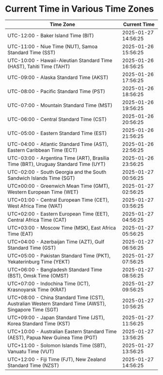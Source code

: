 # Current Time in Various Time Zones

| Time Zone | Current Time |
|-----------|--------------|
| UTC-12:00 - Baker Island Time (BIT) | 2025-01-27 14:56:25 |
| UTC-11:00 - Niue Time (NUT), Samoa Standard Time (SST) | 2025-01-26 15:56:25 |
| UTC-10:00 - Hawaii-Aleutian Standard Time (HAST), Tahiti Time (TAHT) | 2025-01-26 16:56:25 |
| UTC-09:00 - Alaska Standard Time (AKST) | 2025-01-26 17:56:25 |
| UTC-08:00 - Pacific Standard Time (PST) | 2025-01-26 18:56:25 |
| UTC-07:00 - Mountain Standard Time (MST) | 2025-01-26 19:56:25 |
| UTC-06:00 - Central Standard Time (CST) | 2025-01-26 20:56:25 |
| UTC-05:00 - Eastern Standard Time (EST) | 2025-01-26 21:56:25 |
| UTC-04:00 - Atlantic Standard Time (AST), Eastern Caribbean Time (ECT) | 2025-01-26 22:56:25 |
| UTC-03:00 - Argentina Time (ART), Brasília Time (BRT), Uruguay Standard Time (UYT) | 2025-01-26 23:56:25 |
| UTC-02:00 - South Georgia and the South Sandwich Islands Time (SGT) | 2025-01-27 00:56:25 |
| UTC±00:00 - Greenwich Mean Time (GMT), Western European Time (WET) | 2025-01-27 02:56:25 |
| UTC+01:00 - Central European Time (CET), West Africa Time (WAT) | 2025-01-27 03:56:25 |
| UTC+02:00 - Eastern European Time (EET), Central Africa Time (CAT) | 2025-01-27 04:56:25 |
| UTC+03:00 - Moscow Time (MSK), East Africa Time (EAT) | 2025-01-27 05:56:25 |
| UTC+04:00 - Azerbaijan Time (AZT), Gulf Standard Time (GST) | 2025-01-27 06:56:25 |
| UTC+05:00 - Pakistan Standard Time (PKT), Yekaterinburg Time (YEKT) | 2025-01-27 07:56:25 |
| UTC+06:00 - Bangladesh Standard Time (BST), Omsk Time (OMST) | 2025-01-27 08:56:25 |
| UTC+07:00 - Indochina Time (ICT), Krasnoyarsk Time (KRAT) | 2025-01-27 09:56:25 |
| UTC+08:00 - China Standard Time (CST), Australian Western Standard Time (AWST), Singapore Time (SGT) | 2025-01-27 10:56:25 |
| UTC+09:00 - Japan Standard Time (JST), Korea Standard Time (KST) | 2025-01-27 11:56:25 |
| UTC+10:00 - Australian Eastern Standard Time (AEST), Papua New Guinea Time (PGT) | 2025-01-27 13:56:25 |
| UTC+11:00 - Solomon Islands Time (SBT), Vanuatu Time (VUT) | 2025-01-27 13:56:25 |
| UTC+12:00 - Fiji Time (FJT), New Zealand Standard Time (NZST) | 2025-01-27 14:56:25 |
